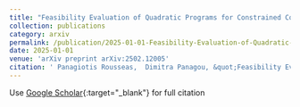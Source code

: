 ```yaml
---
title: "Feasibility Evaluation of Quadratic Programs for Constrained Control"
collection: publications
category: arxiv
permalink: /publication/2025-01-01-Feasibility-Evaluation-of-Quadratic-Programs-for-Constrained-Control
date: 2025-01-01
venue: 'arXiv preprint arXiv:2502.12005'
citation: ' Panagiotis Rousseas,  Dimitra Panagou, &quot;Feasibility Evaluation of Quadratic Programs for Constrained Control.&quot; arXiv preprint arXiv:2502.12005, 2025.'
---
```

Use [Google Scholar](https://scholar.google.com/scholar?q=Feasibility+Evaluation+of+Quadratic+Programs+for+Constrained+Control){:target="_blank"} for full citation
